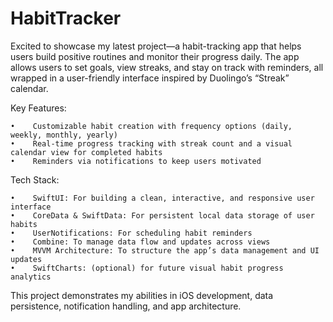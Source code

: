 # HabitTracker

Excited to showcase my latest project—a habit-tracking app that helps users build positive routines and monitor their progress daily. The app allows users to set goals, view streaks, and stay on track with reminders, all wrapped in a user-friendly interface inspired by Duolingo’s “Streak” calendar.

Key Features:

    •    Customizable habit creation with frequency options (daily, weekly, monthly, yearly)
    •    Real-time progress tracking with streak count and a visual calendar view for completed habits
    •    Reminders via notifications to keep users motivated

Tech Stack:

    •    SwiftUI: For building a clean, interactive, and responsive user interface
    •    CoreData & SwiftData: For persistent local data storage of user habits
    •    UserNotifications: For scheduling habit reminders
    •    Combine: To manage data flow and updates across views
    •    MVVM Architecture: To structure the app’s data management and UI updates
    •    SwiftCharts: (optional) for future visual habit progress analytics

This project demonstrates my abilities in iOS development, data persistence, notification handling, and app architecture.
